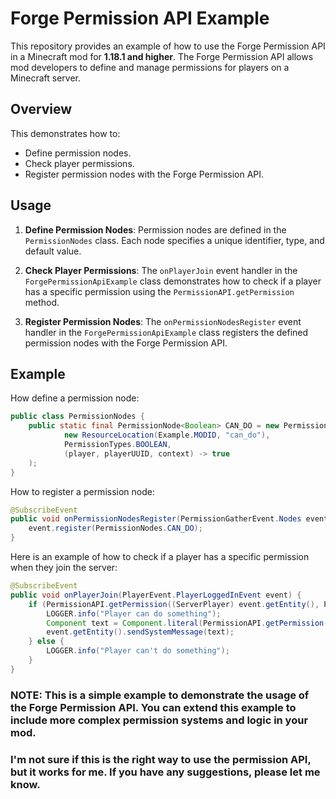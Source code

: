 # Forge Permission API Example

This repository provides an example of how to use the Forge Permission API in a Minecraft mod for **1.18.1 and higher**. The Forge Permission API allows mod developers to define and manage permissions for players on a Minecraft server.

## Overview

This demonstrates how to:
- Define permission nodes.
- Check player permissions.
- Register permission nodes with the Forge Permission API.

## Usage

1. **Define Permission Nodes**: Permission nodes are defined in the `PermissionNodes` class. Each node specifies a unique identifier, type, and default value.

2. **Check Player Permissions**: The `onPlayerJoin` event handler in the `ForgePermissionApiExample` class demonstrates how to check if a player has a specific permission using the `PermissionAPI.getPermission` method.

3. **Register Permission Nodes**: The `onPermissionNodesRegister` event handler in the `ForgePermissionApiExample` class registers the defined permission nodes with the Forge Permission API.

## Example

How define a permission node:

```java
public class PermissionNodes {
    public static final PermissionNode<Boolean> CAN_DO = new PermissionNode<>(
            new ResourceLocation(Example.MODID, "can_do"),
            PermissionTypes.BOOLEAN,
            (player, playerUUID, context) -> true
    );
}
```

How to register a permission node:

```java
@SubscribeEvent
public void onPermissionNodesRegister(PermissionGatherEvent.Nodes event) {
    event.register(PermissionNodes.CAN_DO);
}
```

Here is an example of how to check if a player has a specific permission when they join the server:

```java
@SubscribeEvent
public void onPlayerJoin(PlayerEvent.PlayerLoggedInEvent event) {
    if (PermissionAPI.getPermission((ServerPlayer) event.getEntity(), PermissionNodes.CAN_DO)) {
        LOGGER.info("Player can do something");
        Component text = Component.literal(PermissionAPI.getPermission((ServerPlayer) event.getEntity(), PermissionNodes.DO_LIMIT).toString());
        event.getEntity().sendSystemMessage(text);
    } else {
        LOGGER.info("Player can't do something");
    }
}
```

### NOTE: This is a simple example to demonstrate the usage of the Forge Permission API. You can extend this example to include more complex permission systems and logic in your mod.
### I'm not sure if this is the right way to use the permission API, but it works for me. If you have any suggestions, please let me know.
